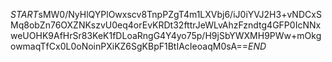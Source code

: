 $START$sMW0/NyHlQYPlOwxscv8TnpPZgT4m1LXVbj6/iJ0iYVJ2H3+vNDCxSMq8obZn76OXZNKszvU0eq4orEvKRDt32fttrJeWLvAhzFzndtg4GFP0IcNNxweUOHK9AfHrSr83KeK1fDLoaRngG4Y4yo75p/H9jSbYWXMH9PWw+mOkgowmaqTfCx0L0oNoinPXiKZ6SgKBpF1BtIAcIeoaqM0sA==$END$